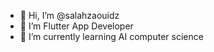 - 👋 Hi, I’m @salahzaouidz
- 👀 I’m Flutter App Developer
- 🌱 I’m currently learning AI computer science



